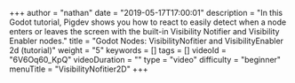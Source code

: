 +++
author = "nathan"
date = "2019-05-17T17:00:01"
description = "In this Godot tutorial, Pigdev shows you how to react to easily detect when a node enters or leaves the screen with the built-in Visibility Notifier and Visibility Enabler nodes."
title = "Godot Nodes: VisibilityNofitier and VisibilityEnabler 2d (tutorial)"
weight = "5"
keywords = []
tags = []
videoId = "6V6Oq60_KpQ"
videoDuration = ""
type = "video"
difficulty = "beginner"
menuTitle = "VisibilityNofitier2D"
+++
